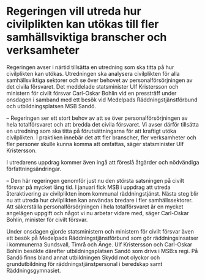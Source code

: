 # Regeringen vill utreda hur civilplikten kan utökas till fler samhällsviktiga branscher och verksamheter

Regeringen avser i närtid tillsätta en utredning som ska titta på hur civilplikten kan utökas. Utredningen ska analysera civilplikten för alla samhällsviktiga sektorer och se över behovet av personalförsörjningen av det civila försvaret. Det meddelade statsminister Ulf Kristersson och ministern för civilt försvar Carl-Oskar Bohlin vid en pressträff under onsdagen i samband med ett besök vid Medelpads Räddningstjänstförbund och utbildningsplatsen MSB Sandö.

– Regeringen ser ett stort behov av att se över personalförsörjningen av hela totalförsvaret och att bredda det civila försvaret. Vi avser därför tillsätta en utredning som ska titta på förutsättningarna för att kraftigt utöka civilplikten. I praktiken innebär det att fler branscher, fler verksamheter och fler personer skulle kunna komma att omfattas, säger statsminister Ulf Kristersson.

I utredarens uppdrag kommer även ingå att föreslå åtgärder och nödvändiga författningsändringar.

– Den här regeringen genomför just nu den största satsningen på civilt försvar på mycket lång tid. I januari fick MSB i uppdrag att utreda återaktivering av civilplikten inom kommunal räddningstjänst. Nästa steg blir nu att utreda hur civilplikten kan användas bredare i fler samhällssektorer. Att säkerställa personalförsörjningen i hela totalförsvaret är en mycket angelägen uppgift och något vi nu arbetar vidare med, säger Carl-Oskar Bohlin, minister för civilt försvar.

Under onsdagen gjorde statsministern och ministern för civilt försvar även ett besök på Medelpads Räddningstjänstförbund som gör räddningsinsatser i kommunerna Sundsvall, Timrå och Ånge. Ulf Kristersson och Carl-Oskar Bohlin besökte därefter utbildningsplatsen Sandö som drivs i MSB:s regi. På Sandö finns bland annat utbildningen Skydd mot olyckor och grundutbildning för räddningstjänstpersonal i beredskap samt Räddningsgymnasiet.
